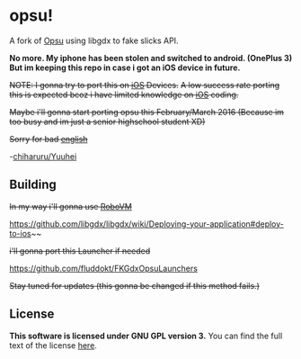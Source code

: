 # opsu!
A fork of [Opsu](https://github.com/itdelatrisu/opsu) using libgdx to fake slicks API.

**No more. My iphone has been stolen and switched to android. (OnePlus 3)**
**But im keeping this repo in case i got an iOS device in future.**


~~NOTE: I gonna try to port this on [iOS](https://en.wikipedia.org/wiki/Evil) Devices.~~
~~A low success rate porting this is expected bcoz i have limited knowledge on [iOS](https://en.wikipedia.org/wiki/Evil) coding.~~

~~Maybe i'll gonna start porting opsu this February/March 2016 (Because im too busy and im just a senior highschool student XD)~~

~~Sorry for bad [english](https://en.wikipedia.org/wiki/English_language)~~

-[chiharuru/Yuuhei](https://www.facebook.com/nandemo.nai01)

## Building
~~In my way i'll gonna use [RoboVM](https://robovm.com/)~~

https://github.com/libgdx/libgdx/wiki/Deploying-your-application#deploy-to-ios~~

~~i'll gonna port this Launcher if needed~~

https://github.com/fluddokt/FKGdxOpsuLaunchers

~~Stay tuned for updates (this gonna be changed if this method fails.)~~

## License
**This software is licensed under GNU GPL version 3.**
You can find the full text of the license [here](LICENSE).
 
